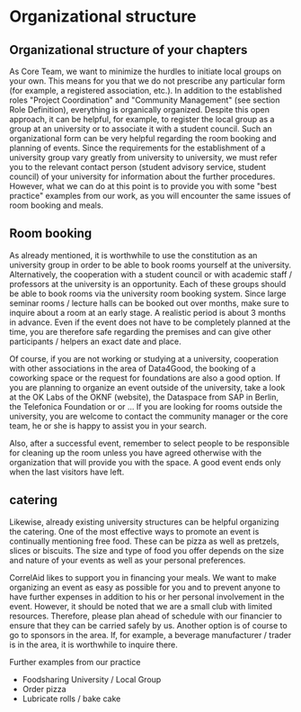 # Organizational structure

## Organizational structure of your chapters

As Core Team, we want to minimize the hurdles to initiate local groups on your own. This means for you that we do not prescribe any particular form \(for example, a registered association, etc.\). In addition to the established roles "Project Coordination" and "Community Management" \(see section Role Definition\), everything is organically organized. Despite this open approach, it can be helpful, for example, to register the local group as a group at an university or to associate it with a student council. Such an organizational form can be very helpful regarding the room booking and planning of events. Since the requirements for the establishment of a university group vary greatly from university to university, we must refer you to the relevant contact person \(student advisory service, student council\) of your university for information about the further procedures. However, what we can do at this point is to provide you with some "best practice" examples from our work, as you will encounter the same issues of room booking and meals.

## Room booking

As already mentioned, it is worthwhile to use the constitution as an university group in order to be able to book rooms yourself at the university. Alternatively, the cooperation with a student council or with academic staff / professors at the university is an opportunity. Each of these groups should be able to book rooms via the university room booking system. Since large seminar rooms / lecture halls can be booked out over months, make sure to inquire about a room at an early stage. A realistic period is about 3 months in advance. Even if the event does not have to be completely planned at the time, you are therefore safe regarding the premises and can give other participants / helpers an exact date and place.

Of course, if you are not working or studying at a university, cooperation with other associations in the area of Data4Good, the booking of a coworking space or the request for foundations are also a good option. If you are planning to organize an event outside of the university, take a look at the OK Labs of the OKNF \(website\), the Dataspace from SAP in Berlin, the Telefonica Foundation or or ... If you are looking for rooms outside the university, you are welcome to contact the community manager or the core team, he or she is happy to assist you in your search.

Also, after a successful event, remember to select people to be responsible for cleaning up the room unless you have agreed otherwise with the organization that will provide you with the space. A good event ends only when the last visitors have left.

## catering

Likewise, already existing university structures can be helpful organizing the catering. One of the most effective ways to promote an event is continually mentioning free food. These can be pizza as well as pretzels, slices or biscuits. The size and type of food you offer depends on the size and nature of your events as well as your personal preferences.

CorrelAid likes to support you in financing your meals. We want to make organizing an event as easy as possible for you and to prevent anyone to have further expenses in addition to his or her personal involvement in the event. However, it should be noted that we are a small club with limited resources. Therefore, please plan ahead of schedule with our financier to ensure that they can be carried safely by us. Another option is of course to go to sponsors in the area. If, for example, a beverage manufacturer / trader is in the area, it is worthwhile to inquire there.

Further examples from our practice

* Foodsharing University / Local Group
* Order pizza
* Lubricate rolls / bake cake

